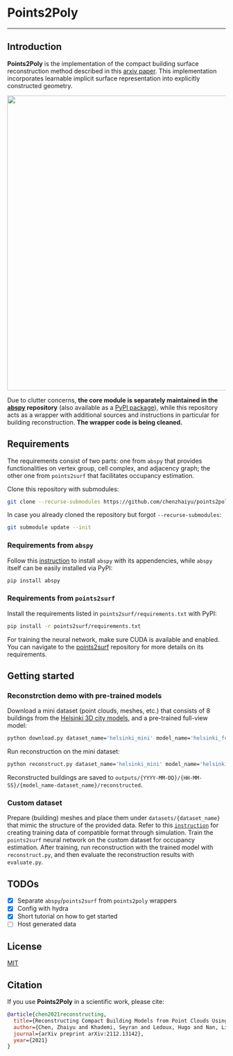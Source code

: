 # Points2Poly

-----------

## Introduction

**Points2Poly** is the implementation of the compact building surface reconstruction method described in this [arxiv paper](https://arxiv.org/abs/2112.13142). This implementation incorporates learnable implicit surface representation into explicitly constructed geometry.

<p align="center">
<img src="https://raw.githubusercontent.com/chenzhaiyu/points2poly/master/docs/images/teaser.png" width="680"/>
</p>

Due to clutter concerns, **the core module is separately maintained in the [abspy](https://github.com/chenzhaiyu/abspy) repository** (also available as a [PyPI package](https://pypi.org/project/abspy/)), while this repository acts as a wrapper with additional sources and instructions in particular for building reconstruction. **The wrapper code is being cleaned.**

## Requirements

The requirements consist of two parts: one from `abspy` that provides functionalities on vertex group, cell complex, and adjacency graph; the other one from `points2surf` that facilitates occupancy estimation.

Clone this repository with submodules:
```bash
git clone --recurse-submodules https://github.com/chenzhaiyu/points2poly
```

In case you already cloned the repository but forgot `--recurse-submodules`:
```bash
git submodule update --init
```

### Requirements from `abspy` 

Follow this [instruction](https://github.com/chenzhaiyu/abspy#installation) to install `abspy` with its appendencies, while `abspy` itself can be easily installed via PyPI:
```bash
pip install abspy
```

###  Requirements from `points2surf`

Install the requirements listed in `points2surf/requirements.txt` with PyPI:

```bash
pip install -r points2surf/requirements.txt
```

For training the neural network, make sure CUDA is available and enabled.
You can navigate to the [points2surf](https://github.com/ErlerPhilipp/points2surf) repository for more details on its requirements.

## Getting started

### Reconstrction demo with pre-trained models 

Download a mini dataset (point clouds, meshes, etc.) that consists of 8 buildings from the [Helsinki 3D city models](https://kartta.hel.fi/3d/), and a pre-trained full-view model:

```bash
python download.py dataset_name='helsinki_mini' model_name='helsinki_fullview'
```

Run reconstruction on the mini dataset:
```bash
python reconstruct.py dataset_name='helsinki_mini' model_name='helsinki_fullview'
```

Reconstructed buildings are saved to `outputs/{YYYY-MM-DD}/{HH-MM-SS}/{model_name-dataset_name}/reconstructed`.

### Custom dataset

Prepare (building) meshes and place them under `datasets/{dataset_name}` that mimic the structure of the provided data. Refer to this [`instruction`](https://github.com/ErlerPhilipp/points2surf/tree/2af6e0facf58422ed12e0c676c70199cd0dfbb43#make-your-own-datasets) for creating training data of compatible format through simulation. Train the `points2surf` neural network on the custom dataset for occupancy estimation. After training, run reconstruction with the trained model with `reconstruct.py`, and then evaluate the reconstruction results with `evaluate.py`.

## TODOs

- [x] Separate `abspy`/`points2surf` from `points2poly` wrappers
- [x] Config with hydra
- [x] Short tutorial on how to get started
- [ ] Host generated data

## License

[MIT](https://raw.githubusercontent.com/chenzhaiyu/points2poly/main/LICENSE)

## Citation

If you use **Points2Poly** in a scientific work, please cite:

```bibtex
@article{chen2021reconstructing,
  title={Reconstructing Compact Building Models from Point Clouds Using Deep Implicit Fields},
  author={Chen, Zhaiyu and Khademi, Seyran and Ledoux, Hugo and Nan, Liangliang},
  journal={arXiv preprint arXiv:2112.13142},
  year={2021}
}
```
